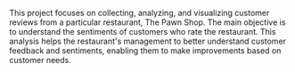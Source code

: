 This project focuses on collecting, analyzing, and visualizing customer reviews from a particular restaurant, The Pawn Shop. The main objective is to understand the sentiments of customers who rate the restaurant. This analysis helps the restaurant's management to better understand customer feedback and sentiments, enabling them to make improvements based on customer needs.

